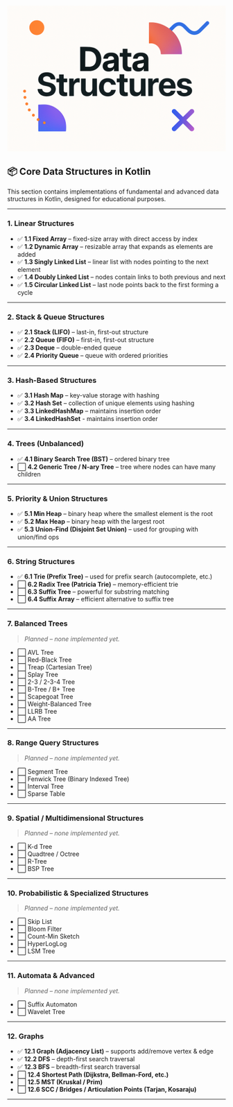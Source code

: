 <div align="center">
  <picture>
    <source media="(prefers-color-scheme: dark)" srcset="../../../../images/DataStructures.png">
    <img alt="Gradle Logo" src="../../../../images/DataStructures.png">
  </picture>
</div>

## 📦 Core Data Structures in Kotlin

This section contains implementations of fundamental and advanced data structures in Kotlin, designed for educational purposes.

---

### 1. Linear Structures

- ✅ **1.1 Fixed Array** – fixed-size array with direct access by index
- ✅ **1.2 Dynamic Array** – resizable array that expands as elements are added
- ✅ **1.3 Singly Linked List** – linear list with nodes pointing to the next element
- ✅ **1.4 Doubly Linked List** – nodes contain links to both previous and next
- ✅ **1.5 Circular Linked List** – last node points back to the first forming a cycle

---

### 2. Stack & Queue Structures

- ✅ **2.1 Stack (LIFO)** – last-in, first-out structure
- ✅ **2.2 Queue (FIFO)** – first-in, first-out structure
- ✅ **2.3 Deque** – double-ended queue
- ✅ **2.4 Priority Queue** – queue with ordered priorities

---

### 3. Hash-Based Structures

- ✅ **3.1 Hash Map** – key-value storage with hashing
- ✅ **3.2 Hash Set** – collection of unique elements using hashing
- ✅ **3.3 LinkedHashMap** – maintains insertion order
- ✅ **3.4 LinkedHashSet** - maintains insertion order

---

### 4. Trees (Unbalanced)

- ✅ **4.1 Binary Search Tree (BST)** – ordered binary tree
- ⬜ **4.2 Generic Tree / N-ary Tree** – tree where nodes can have many children

---

### 5. Priority & Union Structures

- ✅ **5.1 Min Heap** – binary heap where the smallest element is the root
- ✅ **5.2 Max Heap** – binary heap with the largest root
- ✅ **5.3 Union-Find (Disjoint Set Union)** – used for grouping with union/find ops

---

### 6. String Structures

- ✅ **6.1 Trie (Prefix Tree)** – used for prefix search (autocomplete, etc.)
- ⬜ **6.2 Radix Tree (Patricia Trie)** – memory-efficient trie
- ⬜ **6.3 Suffix Tree** – powerful for substring matching
- ⬜ **6.4 Suffix Array** – efficient alternative to suffix tree

---

### 7. Balanced Trees

> *Planned – none implemented yet.*

- ⬜ AVL Tree
- ⬜ Red-Black Tree
- ⬜ Treap (Cartesian Tree)
- ⬜ Splay Tree
- ⬜ 2-3 / 2-3-4 Tree
- ⬜ B-Tree / B+ Tree
- ⬜ Scapegoat Tree
- ⬜ Weight-Balanced Tree
- ⬜ LLRB Tree
- ⬜ AA Tree

---

### 8. Range Query Structures

> *Planned – none implemented yet.*

- ⬜ Segment Tree
- ⬜ Fenwick Tree (Binary Indexed Tree)
- ⬜ Interval Tree
- ⬜ Sparse Table

---

### 9. Spatial / Multidimensional Structures

> *Planned – none implemented yet.*

- ⬜ K-d Tree
- ⬜ Quadtree / Octree
- ⬜ R-Tree
- ⬜ BSP Tree

---

### 10. Probabilistic & Specialized Structures

> *Planned – none implemented yet.*

- ⬜ Skip List
- ⬜ Bloom Filter
- ⬜ Count-Min Sketch
- ⬜ HyperLogLog
- ⬜ LSM Tree

---

### 11. Automata & Advanced

> *Planned – none implemented yet.*

- ⬜ Suffix Automaton
- ⬜ Wavelet Tree

---

### 12. Graphs

- ✅ **12.1 Graph (Adjacency List)** – supports add/remove vertex & edge
- ✅ **12.2 DFS** – depth-first search traversal
- ✅ **12.3 BFS** – breadth-first search traversal
- ⬜ **12.4 Shortest Path (Dijkstra, Bellman-Ford, etc.)**
- ⬜ **12.5 MST (Kruskal / Prim)**
- ⬜ **12.6 SCC / Bridges / Articulation Points (Tarjan, Kosaraju)**

---